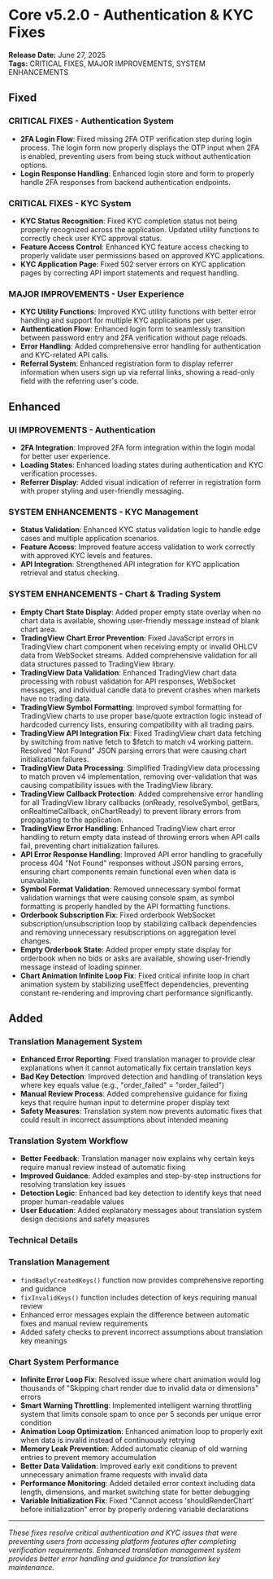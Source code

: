 # Core v5.2.0 - Authentication & KYC Fixes
**Release Date:** June 27, 2025  
**Tags:** CRITICAL FIXES, MAJOR IMPROVEMENTS, SYSTEM ENHANCEMENTS

## Fixed

### **CRITICAL FIXES** - Authentication System
- **2FA Login Flow**: Fixed missing 2FA OTP verification step during login process. The login form now properly displays the OTP input when 2FA is enabled, preventing users from being stuck without authentication options.
- **Login Response Handling**: Enhanced login store and form to properly handle 2FA responses from backend authentication endpoints.

### **CRITICAL FIXES** - KYC System  
- **KYC Status Recognition**: Fixed KYC completion status not being properly recognized across the application. Updated utility functions to correctly check user KYC approval status.
- **Feature Access Control**: Enhanced KYC feature access checking to properly validate user permissions based on approved KYC applications.
- **KYC Application Page**: Fixed 502 server errors on KYC application pages by correcting API import statements and request handling.

### **MAJOR IMPROVEMENTS** - User Experience
- **KYC Utility Functions**: Improved KYC utility functions with better error handling and support for multiple KYC applications per user.
- **Authentication Flow**: Enhanced login form to seamlessly transition between password entry and 2FA verification without page reloads.
- **Error Handling**: Added comprehensive error handling for authentication and KYC-related API calls.
- **Referral System**: Enhanced registration form to display referrer information when users sign up via referral links, showing a read-only field with the referring user's code.

## Enhanced

### **UI IMPROVEMENTS** - Authentication
- **2FA Integration**: Improved 2FA form integration within the login modal for better user experience.
- **Loading States**: Enhanced loading states during authentication and KYC verification processes.
- **Referrer Display**: Added visual indication of referrer in registration form with proper styling and user-friendly messaging.

### **SYSTEM ENHANCEMENTS** - KYC Management
- **Status Validation**: Enhanced KYC status validation logic to handle edge cases and multiple application scenarios.
- **Feature Access**: Improved feature access validation to work correctly with approved KYC levels and features.
- **API Integration**: Strengthened API integration for KYC application retrieval and status checking.

### **SYSTEM ENHANCEMENTS** - Chart & Trading System
- **Empty Chart State Display**: Added proper empty state overlay when no chart data is available, showing user-friendly message instead of blank chart area.
- **TradingView Chart Error Prevention**: Fixed JavaScript errors in TradingView chart component when receiving empty or invalid OHLCV data from WebSocket streams. Added comprehensive validation for all data structures passed to TradingView library.
- **TradingView Data Validation**: Enhanced TradingView chart data processing with robust validation for API responses, WebSocket messages, and individual candle data to prevent crashes when markets have no trading data.
- **TradingView Symbol Formatting**: Improved symbol formatting for TradingView charts to use proper base/quote extraction logic instead of hardcoded currency lists, ensuring compatibility with all trading pairs.
- **TradingView API Integration Fix**: Fixed TradingView chart data fetching by switching from native fetch to $fetch to match v4 working pattern. Resolved "Not Found" JSON parsing errors that were causing chart initialization failures.
- **TradingView Data Processing**: Simplified TradingView data processing to match proven v4 implementation, removing over-validation that was causing compatibility issues with the TradingView library.
- **TradingView Callback Protection**: Added comprehensive error handling for all TradingView library callbacks (onReady, resolveSymbol, getBars, onRealtimeCallback, onChartReady) to prevent library errors from propagating to the application.
- **TradingView Error Handling**: Enhanced TradingView chart error handling to return empty data instead of throwing errors when API calls fail, preventing chart initialization failures.
- **API Error Response Handling**: Improved API error handling to gracefully process 404 "Not Found" responses without JSON parsing errors, ensuring chart components remain functional even when data is unavailable.
- **Symbol Format Validation**: Removed unnecessary symbol format validation warnings that were causing console spam, as symbol formatting is properly handled by the API formatting functions.
- **Orderbook Subscription Fix**: Fixed orderbook WebSocket subscription/unsubscription loop by stabilizing callback dependencies and removing unnecessary resubscriptions on aggregation level changes.
- **Empty Orderbook State**: Added proper empty state display for orderbook when no bids or asks are available, showing user-friendly message instead of loading spinner.
- **Chart Animation Infinite Loop Fix**: Fixed critical infinite loop in chart animation system by stabilizing useEffect dependencies, preventing constant re-rendering and improving chart performance significantly.

## Added



### **Translation Management System**
- **Enhanced Error Reporting**: Fixed translation manager to provide clear explanations when it cannot automatically fix certain translation keys
- **Bad Key Detection**: Improved detection and handling of translation keys where key equals value (e.g., "order_failed" = "order_failed")
- **Manual Review Process**: Added comprehensive guidance for fixing keys that require human input to determine proper display text
- **Safety Measures**: Translation system now prevents automatic fixes that could result in incorrect assumptions about intended meaning



### **Translation System Workflow**
- **Better Feedback**: Translation manager now explains why certain keys require manual review instead of automatic fixing
- **Improved Guidance**: Added examples and step-by-step instructions for resolving translation key issues
- **Detection Logic**: Enhanced bad key detection to identify keys that need proper human-readable values
- **User Education**: Added explanatory messages about translation system design decisions and safety measures



### **Technical Details**

### **Translation Management**
- `findBadlyCreatedKeys()` function now provides comprehensive reporting and guidance
- `fixInvalidKeys()` function includes detection of keys requiring manual review
- Enhanced error messages explain the difference between automatic fixes and manual review requirements
- Added safety checks to prevent incorrect assumptions about translation key meanings



### **Chart System Performance**
- **Infinite Error Loop Fix**: Resolved issue where chart animation would log thousands of "Skipping chart render due to invalid data or dimensions" errors
- **Smart Warning Throttling**: Implemented intelligent warning throttling system that limits console spam to once per 5 seconds per unique error condition
- **Animation Loop Optimization**: Enhanced animation loop to properly exit when data is invalid instead of continuously retrying
- **Memory Leak Prevention**: Added automatic cleanup of old warning entries to prevent memory accumulation
- **Better Data Validation**: Improved early exit conditions to prevent unnecessary animation frame requests with invalid data
- **Performance Monitoring**: Added detailed error context including data length, dimensions, and market switching state for better debugging
- **Variable Initialization Fix**: Fixed "Cannot access 'shouldRenderChart' before initialization" error by properly ordering variable declarations



---

*These fixes resolve critical authentication and KYC issues that were preventing users from accessing platform features after completing verification requirements. Enhanced translation management system provides better error handling and guidance for translation key maintenance.* 